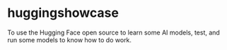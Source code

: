 # huggingshowcase
To use the Hugging Face open source to learn some AI models, test, and run some models to know how to do work.

